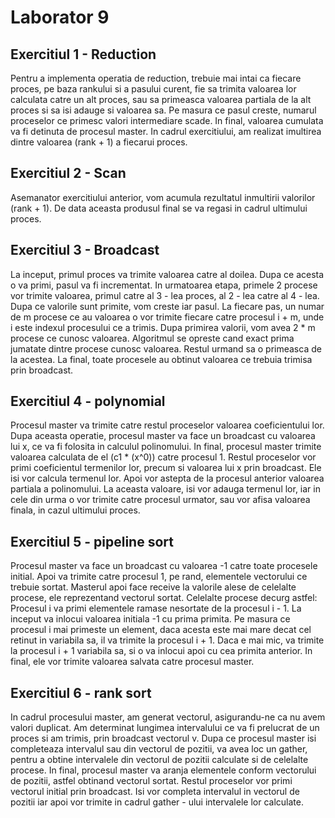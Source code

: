 # Laborator 9

## Exercitiul 1 - Reduction

Pentru a implementa operatia de reduction, trebuie mai intai ca fiecare proces,
pe baza rankului si a pasului curent, fie sa trimita valoarea lor calculata catre 
un alt proces, sau sa primeasca valoarea partiala de la alt proces si sa isi adauge
si valoarea sa. Pe masura ce pasul creste, numarul proceselor ce primesc valori
intermediare scade. In final, valoarea cumulata va fi detinuta de procesul master.
In cadrul exercitiului, am realizat imultirea dintre valoarea (rank + 1) a fiecarui
proces.

## Exercitiul 2 - Scan

Asemanator exercitiului anterior, vom acumula rezultatul inmultirii valorilor
(rank + 1). De data aceasta produsul final se va regasi in cadrul ultimului proces.

## Exercitiul 3 - Broadcast

La inceput, primul proces va trimite valoarea catre al doilea. Dupa ce acesta o
va primi, pasul va fi incrementat. In urmatoarea etapa, primele 2 procese vor trimite
valoarea, primul catre al 3 - lea proces, al 2 - lea catre al 4 - lea. Dupa ce valorile
sunt primite, vom creste iar pasul.
La fiecare pas, un numar de m procese ce au valoarea o vor trimite fiecare catre procesul
i + m, unde i este indexul procesului ce a trimis. Dupa primirea valorii, vom avea 2 * m
procese ce cunosc valoarea. Algoritmul se opreste cand exact prima jumatate dintre procese
cunosc valoarea. Restul urmand sa o primeasca de la acestea. La final, toate procesele 
au obtinut valoarea ce trebuia trimisa prin broadcast.

## Exercitiul 4 - polynomial

Procesul master va trimite catre restul proceselor valoarea coeficientului lor. Dupa aceasta
operatie, procesul master va face un broadcast cu valoarea lui x, ce va fi folosita in
calculul polinomului. In final, procesul master trimite valoarea calculata de el (c1 * (x^0))
catre procesul 1.
Restul proceselor vor primi coeficientul termenilor lor, precum si valoarea lui x prin broadcast.
Ele isi vor calcula termenul lor. Apoi vor astepta de la procesul anterior valoarea partiala
a polinomului. La aceasta valoare, isi vor adauga termenul lor, iar in cele din urma o vor trimite
catre procesul urmator, sau vor afisa valoarea finala, in cazul ultimului proces.

## Exercitiul 5 - pipeline sort

Procesul master va face un broadcast cu valoarea -1 catre toate procesele initial. Apoi va trimite
catre procesul 1, pe rand, elementele vectorului ce trebuie sortat. Masterul apoi face receive la 
valorile alese de celelalte procese, ele reprezentand vectorul sortat.
Celelalte procese decurg astfel: Procesul i va primi elementele ramase nesortate de la procesul i - 1.
La inceput va inlocui valoarea initiala -1 cu prima primita. Pe masura ce procesul i mai primeste un
element, daca acesta este mai mare decat cel retinut in variabila sa, il va trimite la procesul i + 1.
Daca e mai mic, va trimite la procesul i + 1 variabila sa, si o va inlocui apoi cu cea primita anterior.
In final, ele vor trimite valoarea salvata catre procesul master.

## Exercitiul 6 - rank sort

In cadrul procesului master, am generat vectorul, asigurandu-ne ca nu avem valori duplicat. Am
determinat lungimea intervalului ce va fi prelucrat de un proces si am trimis, prin broadcast 
vectorul v. Dupa ce procesul master isi completeaza intervalul sau din vectorul de pozitii, va
avea loc un gather, pentru a obtine intervalele din vectorul de pozitii calculate si de celelalte
procese. In final, procesul master va aranja elementele conform vectorului de pozitii, astfel obtinand
vectorul sortat.
Restul proceselor vor primi vectorul initial prin broadcast. Isi vor completa intervalul in vectorul
de pozitii iar apoi vor trimite in cadrul gather - ului intervalele lor calculate. 

